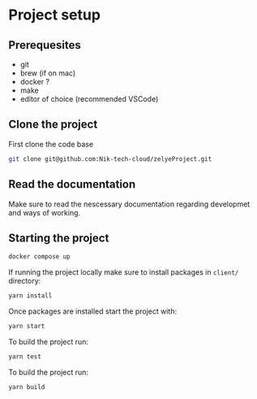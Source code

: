 # Project setup

## Prerequesites

- git
- brew (if on mac)
- docker ?
- make
- editor of choice (recommended VSCode)

## Clone the project

First clone the code base

```bash
git clone git@github.com:Nik-tech-cloud/zelyeProject.git
```

## Read the documentation

Make sure to read the nescessary documentation regarding developmet and ways of working.

## Starting the project

```bash
docker compose up
```

If running the project locally make sure to install packages in `client/` directory:

```bash
yarn install
```

Once packages are installed start the project with:

```bash
yarn start
```

To build the project run:

```bash
yarn test
```

To build the project run:

```bash
yarn build
```
